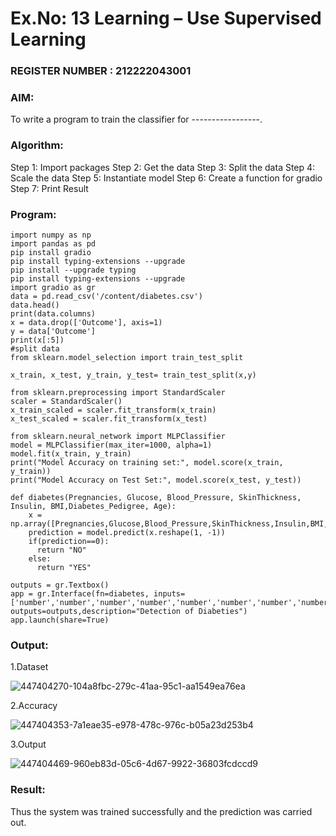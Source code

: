 # Ex.No: 13 Learning – Use Supervised Learning                                                            
### REGISTER NUMBER : 212222043001
### AIM: 
To write a program to train the classifier for -----------------.
###  Algorithm:
Step 1: Import packages Step 2: Get the data Step 3: Split the data Step 4: Scale the data Step 5: Instantiate model Step 6: Create a function for gradio Step 7: Print Result
### Program:
```
import numpy as np
import pandas as pd
pip install gradio
pip install typing-extensions --upgrade
pip install --upgrade typing
pip install typing-extensions --upgrade
import gradio as gr
data = pd.read_csv('/content/diabetes.csv')
data.head()
print(data.columns)
x = data.drop(['Outcome'], axis=1)
y = data['Outcome']
print(x[:5])
#split data
from sklearn.model_selection import train_test_split

x_train, x_test, y_train, y_test= train_test_split(x,y)

from sklearn.preprocessing import StandardScaler
scaler = StandardScaler()
x_train_scaled = scaler.fit_transform(x_train)
x_test_scaled = scaler.fit_transform(x_test)

from sklearn.neural_network import MLPClassifier
model = MLPClassifier(max_iter=1000, alpha=1)
model.fit(x_train, y_train)
print("Model Accuracy on training set:", model.score(x_train, y_train))
print("Model Accuracy on Test Set:", model.score(x_test, y_test))

def diabetes(Pregnancies, Glucose, Blood_Pressure, SkinThickness, Insulin, BMI,Diabetes_Pedigree, Age):
    x = np.array([Pregnancies,Glucose,Blood_Pressure,SkinThickness,Insulin,BMI,Diabetes_Pedigree,Age])
    prediction = model.predict(x.reshape(1, -1))
    if(prediction==0):
      return "NO"
    else:
      return "YES"

outputs = gr.Textbox()
app = gr.Interface(fn=diabetes, inputs=['number','number','number','number','number','number','number','number'], outputs=outputs,description="Detection of Diabeties")
app.launch(share=True)
```
### Output:
1.Dataset

![447404270-104a8fbc-279c-41aa-95c1-aa1549ea76ea](https://github.com/user-attachments/assets/c2b4bb33-c148-4ca8-8fd0-79b85ce557b8)

2.Accuracy

![447404353-7a1eae35-e978-478c-976c-b05a23d253b4](https://github.com/user-attachments/assets/b7db61a7-c06c-4bd8-81aa-e0517f2b867c)


3.Output

![447404469-960eb83d-05c6-4d67-9922-36803fcdccd9](https://github.com/user-attachments/assets/23ffa403-6e13-4ac1-9eaa-30565d74c523)


### Result:
Thus the system was trained successfully and the prediction was carried out.
